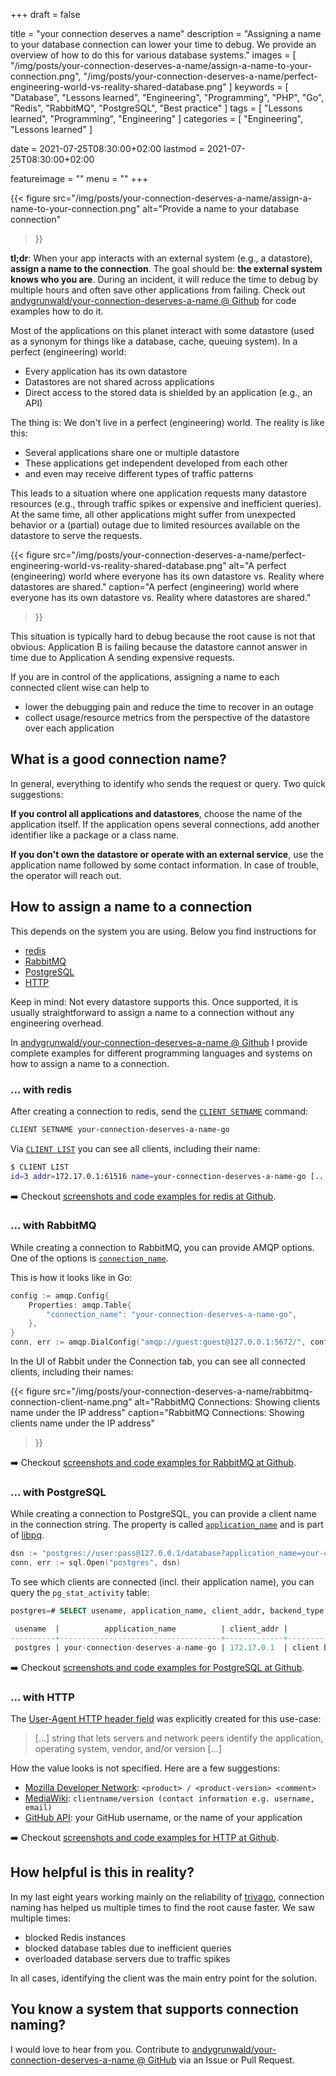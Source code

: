 +++
draft = false

title = "your connection deserves a name"
description = "Assigning a name to your database connection can lower your time to debug. We provide an overview of how to do this for various database systems."
images = [
    "/img/posts/your-connection-deserves-a-name/assign-a-name-to-your-connection.png",
    "/img/posts/your-connection-deserves-a-name/perfect-engineering-world-vs-reality-shared-database.png"
]
keywords = [
    "Database",
    "Lessons learned",
    "Engineering",
    "Programming",
    "PHP",
    "Go",
    "Redis",
    "RabbitMQ",
    "PostgreSQL",
    "Best practice"
]
tags = [
    "Lessons learned",
    "Programming",
    "Engineering"
]
categories = [
    "Engineering",
    "Lessons learned"
]

date = 2021-07-25T08:30:00+02:00
lastmod = 2021-07-25T08:30:00+02:00

featureimage = ""
menu = ""
+++

{{<
    figure src="/img/posts/your-connection-deserves-a-name/assign-a-name-to-your-connection.png"
    alt="Provide a name to your database connection"
>}}

**tl;dr**: When your app interacts with an external system (e.g., a datastore), **assign a name to the connection**.
The goal should be: **the external system knows who you are**.
During an incident, it will reduce the time to debug by multiple hours and often save other applications from failing.
Check out [andygrunwald/your-connection-deserves-a-name @ Github](https://github.com/andygrunwald/your-connection-deserves-a-name "Code examples on how to name a connection for redis, RabbitMQ, PostgreSQL and more") for code examples how to do it.

<!--more-->

Most of the applications on this planet interact with some datastore (used as a synonym for things like a database, cache, queuing system).
In a perfect (engineering) world:

* Every application has its own datastore
* Datastores are not shared across applications
* Direct access to the stored data is shielded by an application (e.g., an API)

The thing is: We don't live in a perfect (engineering) world.
The reality is like this:

* Several applications share one or multiple datastore
* These applications get independent developed from each other
* and even may receive different types of traffic patterns

This leads to a situation where one application requests many datastore resources (e.g., through traffic spikes or expensive and inefficient queries).
At the same time, all other applications might suffer from unexpected behavior or a (partial) outage due to limited resources available on the datastore to serve the requests.

{{<
    figure src="/img/posts/your-connection-deserves-a-name/perfect-engineering-world-vs-reality-shared-database.png"
    alt="A perfect (engineering) world where everyone has its own datastore vs. Reality where datastores are shared."
    caption="A perfect (engineering) world where everyone has its own datastore vs. Reality where datastores are shared."
>}}

This situation is typically hard to debug because the root cause is not that obvious:
Application B is failing because the datastore cannot answer in time due to Application A sending expensive requests.

If you are in control of the applications, assigning a name to each connected client wise can help to

* lower the debugging pain and reduce the time to recover in an outage
* collect usage/resource metrics from the perspective of the datastore over each application

## What is a good connection name?

In general, everything to identify who sends the request or query.
Two quick suggestions:

**If you control all applications and datastores**, choose the name of the application itself.
If the application opens several connections, add another identifier like a package or a class name.

**If you don't own the datastore or operate with an external service**, use the application name followed by some contact information.
In case of trouble, the operator will reach out.

## How to assign a name to a connection

This depends on the system you are using.
Below you find instructions for

- [redis](#how-to-assign-a-name-to-your-redis-connection)
- [RabbitMQ](#how-to-assign-a-name-to-your-rabbitmq-connection)
- [PostgreSQL](#how-to-assign-a-name-to-your-postgresql-connection)
- [HTTP](#how-to-assign-a-name-to-your-http-connection)

Keep in mind: Not every datastore supports this.
Once supported, it is usually straightforward to assign a name to a connection without any engineering overhead.

In [andygrunwald/your-connection-deserves-a-name @ Github](https://github.com/andygrunwald/your-connection-deserves-a-name "Code examples on how to name a connection for Redis, RabbitMQ, PostgreSQL and more") I provide complete examples for different programming languages and systems on how to assign a name to a connection.

### ... with redis

After creating a connection to redis, send the [`CLIENT SETNAME`](https://redis.io/commands/client-setname "CLIENT SETNAME @ redis docs") command:

```sh
CLIENT SETNAME your-connection-deserves-a-name-go
```

Via [`CLIENT LIST`](https://redis.io/commands/client-list "CLIENT LIST @ redis docs") you can see all clients, including their name:

```sh
$ CLIENT LIST
id=3 addr=172.17.0.1:61516 name=your-connection-deserves-a-name-go [...]
```

➡️ Checkout [screenshots and code examples for redis at Github](https://github.com/andygrunwald/your-connection-deserves-a-name/tree/main/redis).

### ... with RabbitMQ

While creating a connection to RabbitMQ, you can provide AMQP options.
One of the options is [`connection_name`](https://www.rabbitmq.com/connections.html#client-provided-names "AMQP Client-Provided Connection Name @ RabbitMQ docs").

This is how it looks like in Go:

```go
config := amqp.Config{
    Properties: amqp.Table{
        "connection_name": "your-connection-deserves-a-name-go",
    },
}
conn, err := amqp.DialConfig("amqp://guest:guest@127.0.0.1:5672/", config)
```

In the UI of Rabbit under the Connection tab, you can see all connected clients, including their names:

{{<
    figure src="/img/posts/your-connection-deserves-a-name/rabbitmq-connection-client-name.png"
    alt="RabbitMQ Connections: Showing clients name under the IP address"
    caption="RabbitMQ Connections: Showing clients name under the IP address"
>}}

➡️ Checkout [screenshots and code examples for RabbitMQ at Github](https://github.com/andygrunwald/your-connection-deserves-a-name/tree/main/rabbitmq).

### ... with PostgreSQL

While creating a connection to PostgreSQL, you can provide a client name in the connection string.
The property is called [`application_name`](https://www.postgresql.org/docs/9.0/runtime-config-logging.html#GUC-APPLICATION-NAME) and is part of [libpq](https://www.postgresql.org/docs/9.0/libpq-connect.html).

```go
dsn := "postgres://user:pass@127.0.0.1/database?application_name=your-connection-deserves-a-name-go"
conn, err := sql.Open("postgres", dsn)
```

To see which clients are connected (incl. their application name), you can query the `pg_stat_activity` table:

```sql
postgres=# SELECT usename, application_name, client_addr, backend_type FROM pg_stat_activity;

 usename  |          application_name          | client_addr |         backend_type
----------+------------------------------------+-------------+------------------------------
 postgres | your-connection-deserves-a-name-go | 172.17.0.1  | client backend
```

➡️ Checkout [screenshots and code examples for PostgreSQL at Github](https://github.com/andygrunwald/your-connection-deserves-a-name/tree/main/postgresql).

### ... with HTTP

The [User-Agent HTTP header field](https://developer.mozilla.org/en-US/docs/Web/HTTP/Headers/User-Agent "User-Agent at Mozilla Developer Network") was explicitly created for this use-case:

> [...] string that lets servers and network peers identify the application, operating system, vendor, and/or version [...]

How the value looks is not specified.
Here are a few suggestions:

* [Mozilla Developer Network](https://developer.mozilla.org/en-US/docs/Web/HTTP/Headers/User-Agent "User-Agent at Mozilla Developer Network"): `<product> / <product-version> <comment>`
* [MediaWiki](https://www.mediawiki.org/wiki/API:Etiquette#The_User-Agent_header "API:Etiquette of MediaWiki"): `clientname/version (contact information e.g. username, email)`
* [GitHub API](https://docs.github.com/en/rest/overview/resources-in-the-rest-api#user-agent-required "User-Agent section @ GitHub API docs"): your GitHub username, or the name of your application

➡️ Checkout [screenshots and code examples for HTTP at Github](https://github.com/andygrunwald/your-connection-deserves-a-name/tree/main/http).

## How helpful is this in reality?

In my last eight years working mainly on the reliability of [trivago](https://www.trivago.com/), connection naming has helped us multiple times to find the root cause faster.
We saw multiple times:

- blocked Redis instances
- blocked database tables due to inefficient queries
- overloaded database servers due to traffic spikes

In all cases, identifying the client was the main entry point for the solution.

## You know a system that supports connection naming?

I would love to hear from you.
Contribute to [andygrunwald/your-connection-deserves-a-name @ GitHub](https://github.com/andygrunwald/your-connection-deserves-a-name) via an Issue or Pull Request.